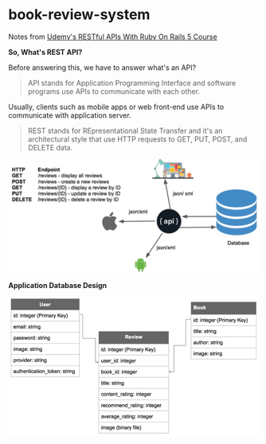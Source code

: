# book-review-system

Notes from [Udemy's RESTful APIs With Ruby On Rails 5 Course](https://www.udemy.com/course/restful-api-with-ruby-on-rails-5)

**So, What's REST API?**

Before answering this, we have to answer what's an API?

> API stands for Application Programming Interface and software programs use APIs to communicate with each other.

Usually, clients such as mobile apps or web front-end use APIs to communicate with application server.

> REST stands for REpresentational State Transfer and it's an architectural style that use HTTP requests to GET, PUT, POST, and DELETE data.

<img src="public/REST.png">

**Application Database Design**

<img src="public/data_design.png">
